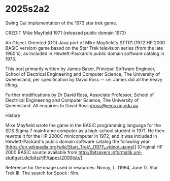 # 2025s2a2
Swing Gui implementation of the 1973 star trek game.

CREDIT Mike Mayfield 1971 (released public domain 1973)

An Object-Oriented (OO) Java port of Mike Mayfield's STTR1 (1972 HP 2000 BASIC version) game based on the Star Trek television series (from the late 1960's), as included in Hewlett-Packard's public domain software catalog in 1973.

This port primarily written by James Baker, Principal Software Engineer, School of Electrical Engineering and Computer Science, The University of Queensland, per specification by David Ross -- i.e. James did all the heavy lifting.

Further modifications by Dr David Ross, Associate Professor, School of Electrical Engineering and Computer Science, The University of Queensland. All enquiries to David Ross dross@eecs.uq.edu.au

History

Mike Mayfield wrote the game in the BASIC programming language for the SDS Sigma 7 mainframe computer as a high-school student in 1971. He then rewrote it for the HP 2000C minicomputer in 1972, and it was included in Hewlett-Packard's public domain software catalog the following year. [https://en.wikipedia.org/wiki/Star\_Trek\_(1971\_video\_game)] [Original HP 2000 BASIC source available from http://bitsavers.informatik.uni-stuttgart.de/bits/HP/tapes/2000tsb/]

Reference for the image used in resources:
Nimoy, L. (1984, June 1). Star Trek III. The search for Spock : film.

